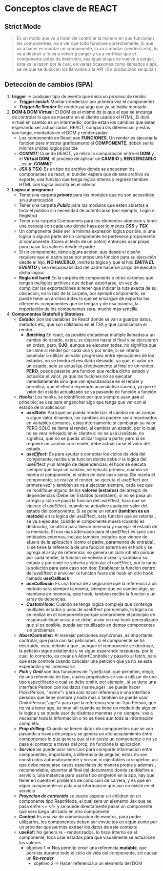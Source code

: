 # Conceptos clave de REACT
## Strict Mode
> Es un modo que va a tratar de controlar la manera en que funcionan los componentes, va a ver que todo funcione correctamente, lo que va a hacer es montar un componente, lo va a montar (renderizarlo), lo va a destruir y lo va a volver a cargar y va a verificar que el componente antes de destruirlo, sea igual al que se vuelve a cargar, esta es la razón por la cual, en varias ocasiones como llamados a api, se ve que se duplican los llamados a la API ( En producción se quita )
## Detección de cambios (SPA)
1. **trigger** -> cualquier tipo de evento que inicia un proceso de render
    * ***Trigger inicial:*** Montar (renderizar por primera vez el componente)
    * ***Trigger Re Render*** Re renderizar algo que ya se habia montado
2. **DOM & DOM Virtual:** El DOM es el mismo de js que el que se encarga de controlar lo que se muestra en el cliente usando el HTML, El dom virtual en cambio es un intermedio, donde estan los cambios que estan esperando ser actualizados, REACT, compara las diferencias y estas son luego, montadas en el DOM y renderizadas
    * Los componente en React son **FUNCIONES**, Un render es ejecutar la funcion para  mostrar graficamente el **COMPONENTE**, deben ser la minima unidad logica posible
    * ***COMMIT:***  Cuando REACT, ya relizo la comparación entre el **DOM** y el **Virtual DOM**, el proceso de aplicar un **CAMBIO** y **RENDERIZARLO** , es un ***COMMIT*** 
    * **JSX & TSX:** Es un tipo de archivo donde se encuetran los componentes de react, el bundler espera que de este archivo se exporte, una funcion que tenga logica interna y regrese tambien HTML con logica inscrita en el interior
3. **Logica al programar**
    * Tener una carpeta ***private*** para los modulos que no son accesibles sin autenticación 
    * Tener una carpeta ***Public*** para los modulos que esten abiertos a todo el publico sin necesidad de autenticarse (por ejemplo, Login o Registro)
    * Tener una carpeta Components para los elementos atomicos y tener una carpeta con cada uno donde haya por lo menos ***CSS*** y ***TSX***
    * Un componente debe ser la minima expresión logica posible, si una logica o alguna parte de un componente no pertenece propiamente al componente (Como el texto de un botón) entonces usar props para pasar los valores desde el padre
    * Si un componente, tiene alguna accion, que desde el diseño requiere que el padre pase por props una funcion para su ejecución desde el hijo, **NO HACERLO**, invirte la logica y que el hijo ***EMITA EL EVENTO*** y sea responsabilidad del padre hacerse cargo de ejecutar dicha logica
    * **Regla del barril** En la carpeta de components o otras carpetas que tengan multiples archivos que deban exportarse, en vez de complicar las exportaciones al tener que indicar la ruta exacta de su ubicacion, en la raiz de la carpeta, por ejempli components, se puede tener un archivo index.ts que se encargue de exportar los diferentes componentes que se tengan y de esa manera, la importación de los componentes sera, mucho más sencilla.
4. **Componentes Statefull y Stateless**
    * ***Estado:*** Son las variables de React donde se van a guardar datos, metodos etc, que son utilizados en el TSX y que condicionan el render
        * ***Batching*** En react, es posible encadenar multiple llamadas a un cambio de estado, estas, se dejaran hasta el final y se ejecutaran en orden, pero, **OJO**, aunque se ejecuten todas, no significa que se llame al render por cada una y por ende, si se intenta acumular o utilizar un valor progresivo entre ejecuciones de los estados, no se tendra el resultado deseado, ya que, el valor de un estado, solo se actualiza efectivamente al final de un render, **PERO**, puede pasarse una funcion que reciba dicho estado y actualice el valor, ya que las fuciones no se ejecutan inmediatamente sino que van ejecutandose en el render y permitira, que el efecto esperado acumulativo suceda, ya que el valor del estado actualizado se va pasando de función a función
    * ***Hooks:*** Los hooks, se identifican por que siempre usan **use** al principio, se usa para enganchar algo que tenga que ver con el estado de la aplicacion
        * ***useState:*** Para que se pueda renderizar el cambio en un campo o algun valor dinamico, los cambios no pueden ser almacenados en variables comunes, estas internamente si cambiaran su valor PERO SOLO se llama al render, al cambiar un estado, por lo cual, no se vera reflejado en el cliente si no se usa UseState, no significa, que no se pueda utilizar logica a parte, pero si se requiere un cambio con render, debe actualizarse el valor del estado.
        * ***useEffect:*** Es para ayudar a controlar los ciclos de vida del componente, recibe una funcion donde debe ir la logica del useEffect y un arreglo de dependencias; el hook se ejecuta siempre que haya un cambio, se ejecuta primero, cuando se monta el componente, el orden en este caso seria: (Se monta el componente, se realiza el render, se ejecuta el useEffect por primera vez) y tambien se va a ejecutar siempre, cada vez que se modifique alguno de los **valores (estados)** del arreglo de dependencias (Debe ser Estados (useState)), si no se pasa un arreglo y solo se pasa la funcion del useEffect, hara que se ejecute el useEffect, cuando se actualice cualquier valor del estado del componente. Si se pone un return **(tambien es un metodo)** en la logica del useEffect, esta funcion que se retorna , se va a ejecutar, cuando el componente muera (cuando es destruido), se utiliza para liberar memoria y manejar el estado de la memoria. El uso mas adecuado para el useEffect es sync con entidades externas, incluye tambien, estados que vienen de afuera de la aplicacion (como el padre, parametros de entrada), si se tiene la referencia de una funcion externa en el hook y se agrega al array de referencia, se genera un ciclo infinito porque por cada render, la funcion se volvera a crear y cambiara su estado y por ende se volvera a ejecutar el useEffect, por lo tanto la solucion para este caso son dos: Establecer la funcion dentro del useEffect o  envolver la funcion fuera del hook en otro hook llamado **useCallback**
        * ***useCallback:*** Es una forma de asegurarse que la referencia a un metodo sera siempre la misma, siempre que no cambie algo, se mantiene en memoria, este hook, tambien recibe la funcion y un array de depencias.
        * ***CustomHook:*** Cuando se tenga logica compleja que contenga multiples estados y usos de useEffect por ejemplo, la logica no se realiza en el componente porque compromete el principio de responsabilidad unica y se debe, aislar en una hook generalizado que si es posible, pueda ser reutilizado en demas componentes sin problemas
    * **AbortController:** Al manejar peticiones asyncronas, es importante controlar, que pasa con las peticiones, si el componente se ha destruido, esto, debido a que , aunque el componente se destruye, la peticion sigue existiendo y se sigue esperando respuesta, por lo cual, lo correcto, es crear un AbortController y pasarlo al fetch, para que este controle cuando cancelar una peticion que ya no se esta esperando y es innecesaria
    * ***Pick*** y ***Omit*** son dos funciones de TypeScript, que permiten, elegir, de una referencia de tipo, cuales propieades se van a utilizar de una tipo especificado o cual se debe omitir, por ejemplo , si se tiene una interface Person con los datos {name,age} , se puede hacer Pick<Person, "name"> para solo hacer referencia a una interface persona que tiene nombre y nada mas o tambien se puede usar Omit<Person,"age"> para que la referencia sea un Tipo Person, que no va a tener age, es muy util cuando se tiene un modelo de algo en la logica y se puede usar de distintas maneras y no siempre, vas a necesitar toda la informacion o no se tiene aun toda la información completa.
    * ***Prop drilling:*** Cuando se tienen datos de componentes que se van pasando a traves de props y se genera un alto acoplamiento entre componentes lo que genera que si no existe un componente o no se pasa el contexto a traves del prop, no funcione la aplicacion.
    * ***Service*** Se puede usar servicios para compartir informacion entre componentes, importante, a diferencia de angular, estos no son construidos automaticamente y no son ni injectables ni singleton, asi que debe manejarse casos especiales de manera propia y ademas , recomendable, exportar al final del documento donde se ddefine el servicio, una instancia para usarla tipo singleton en la app, hay que tener en cuenta el problema de condicion de carrera, y es que en algun componente se pida una informacion que aun no existe en el servicio
    * ***Proyecion de contenido*** se puede esperar un children en un componente tipo ReactNode, el cual sera un elemento Jsx que se pasa entre <> </> y se puede directamente pasar un componente que sera luego utilizado en otro componente
    * **Context** Es una via de comunicacion de eventos, para poder utilizarlos, los componentes deben ser envueltos en algun punto por un provider que permita extraer los datos de este contexto
    * **useRef:** No genera re - renderizados, lo hace interno en el componente, toca usar estados para que visualmente se actualicen los valores
        * objetivo 1 => Nos permite crear una referencia **mutable**, que persiste durante todo el ciclo de vida del componente, sin causar un ***Re-render***
          * objetivo 2 => Hacer referencia a un elemento del DOM